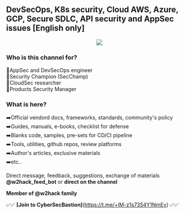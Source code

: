 ## DevSecOps, K8s security, Cloud AWS, Azure, GCP, Secure SDLC, API security and AppSec issues [English only]

<p align="center">
  <img src="https://github.com/user-attachments/assets/f6350d80-2d42-4995-a84b-28b3c6ce3d60" />
</p>

### Who is this channel for?  <br />
🤔AppSec and DevSecOps engineer   <br />
🤔Security Champion (SecChamp)  <br />
🤔CloudSec researcher  <br />
🤔Products Security Manager   <br />

### What is here?  <br />
➡️Official vendord docs, frameworks, standards, community's policy  <br />
➡️Guides, manuals, e-books, checklist for defense   <br />
➡️Blanks code, samples, pre-sets for CD/CI pipeline  <br />
➡️Tools, utilities, github repos, review platforms  <br />
➡️Author's articles, exclusive materials  <br />
➡️etc..  <br />

Direct message, feedback, suggestions, exchange of materials **@w2hack_feed_bot** or **direct on the channel**   <br />

**Member of @w2hack family**  <br />

✅✅ **[Join to CyberSecBastion]**(https://t.me/+lM-z1s7354Y1NmEy) ✅✅
